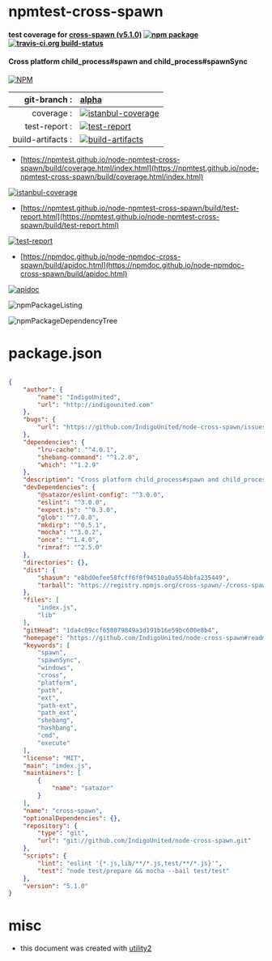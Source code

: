 # npmtest-cross-spawn

#### test coverage for  [cross-spawn (v5.1.0)](https://github.com/IndigoUnited/node-cross-spawn#readme)  [![npm package](https://img.shields.io/npm/v/npmtest-cross-spawn.svg?style=flat-square)](https://www.npmjs.org/package/npmtest-cross-spawn) [![travis-ci.org build-status](https://api.travis-ci.org/npmtest/node-npmtest-cross-spawn.svg)](https://travis-ci.org/npmtest/node-npmtest-cross-spawn)

#### Cross platform child_process#spawn and child_process#spawnSync

[![NPM](https://nodei.co/npm/cross-spawn.png?downloads=true&downloadRank=true&stars=true)](https://www.npmjs.com/package/cross-spawn)

| git-branch : | [alpha](https://github.com/npmtest/node-npmtest-cross-spawn/tree/alpha)|
|--:|:--|
| coverage : | [![istanbul-coverage](https://npmtest.github.io/node-npmtest-cross-spawn/build/coverage.badge.svg)](https://npmtest.github.io/node-npmtest-cross-spawn/build/coverage.html/index.html)|
| test-report : | [![test-report](https://npmtest.github.io/node-npmtest-cross-spawn/build/test-report.badge.svg)](https://npmtest.github.io/node-npmtest-cross-spawn/build/test-report.html)|
| build-artifacts : | [![build-artifacts](https://npmtest.github.io/node-npmtest-cross-spawn/glyphicons_144_folder_open.png)](https://github.com/npmtest/node-npmtest-cross-spawn/tree/gh-pages/build)|

- [https://npmtest.github.io/node-npmtest-cross-spawn/build/coverage.html/index.html](https://npmtest.github.io/node-npmtest-cross-spawn/build/coverage.html/index.html)

[![istanbul-coverage](https://npmtest.github.io/node-npmtest-cross-spawn/build/screenCapture.buildCi.browser.%252Ftmp%252Fbuild%252Fcoverage.lib.html.png)](https://npmtest.github.io/node-npmtest-cross-spawn/build/coverage.html/index.html)

- [https://npmtest.github.io/node-npmtest-cross-spawn/build/test-report.html](https://npmtest.github.io/node-npmtest-cross-spawn/build/test-report.html)

[![test-report](https://npmtest.github.io/node-npmtest-cross-spawn/build/screenCapture.buildCi.browser.%252Ftmp%252Fbuild%252Ftest-report.html.png)](https://npmtest.github.io/node-npmtest-cross-spawn/build/test-report.html)

- [https://npmdoc.github.io/node-npmdoc-cross-spawn/build/apidoc.html](https://npmdoc.github.io/node-npmdoc-cross-spawn/build/apidoc.html)

[![apidoc](https://npmdoc.github.io/node-npmdoc-cross-spawn/build/screenCapture.buildCi.browser.%252Ftmp%252Fbuild%252Fapidoc.html.png)](https://npmdoc.github.io/node-npmdoc-cross-spawn/build/apidoc.html)

![npmPackageListing](https://npmtest.github.io/node-npmtest-cross-spawn/build/screenCapture.npmPackageListing.svg)

![npmPackageDependencyTree](https://npmtest.github.io/node-npmtest-cross-spawn/build/screenCapture.npmPackageDependencyTree.svg)



# package.json

```json

{
    "author": {
        "name": "IndigoUnited",
        "url": "http://indigounited.com"
    },
    "bugs": {
        "url": "https://github.com/IndigoUnited/node-cross-spawn/issues/"
    },
    "dependencies": {
        "lru-cache": "^4.0.1",
        "shebang-command": "^1.2.0",
        "which": "^1.2.9"
    },
    "description": "Cross platform child_process#spawn and child_process#spawnSync",
    "devDependencies": {
        "@satazor/eslint-config": "^3.0.0",
        "eslint": "^3.0.0",
        "expect.js": "^0.3.0",
        "glob": "^7.0.0",
        "mkdirp": "^0.5.1",
        "mocha": "^3.0.2",
        "once": "^1.4.0",
        "rimraf": "^2.5.0"
    },
    "directories": {},
    "dist": {
        "shasum": "e8bd0efee58fcff6f8f94510a0a554bbfa235449",
        "tarball": "https://registry.npmjs.org/cross-spawn/-/cross-spawn-5.1.0.tgz"
    },
    "files": [
        "index.js",
        "lib"
    ],
    "gitHead": "1da4c09ccf658079849a3d191b16e59bc600e8b4",
    "homepage": "https://github.com/IndigoUnited/node-cross-spawn#readme",
    "keywords": [
        "spawn",
        "spawnSync",
        "windows",
        "cross",
        "platform",
        "path",
        "ext",
        "path-ext",
        "path_ext",
        "shebang",
        "hashbang",
        "cmd",
        "execute"
    ],
    "license": "MIT",
    "main": "index.js",
    "maintainers": [
        {
            "name": "satazor"
        }
    ],
    "name": "cross-spawn",
    "optionalDependencies": {},
    "repository": {
        "type": "git",
        "url": "git://github.com/IndigoUnited/node-cross-spawn.git"
    },
    "scripts": {
        "lint": "eslint '{*.js,lib/**/*.js,test/**/*.js}'",
        "test": "node test/prepare && mocha --bail test/test"
    },
    "version": "5.1.0"
}
```



# misc
- this document was created with [utility2](https://github.com/kaizhu256/node-utility2)
